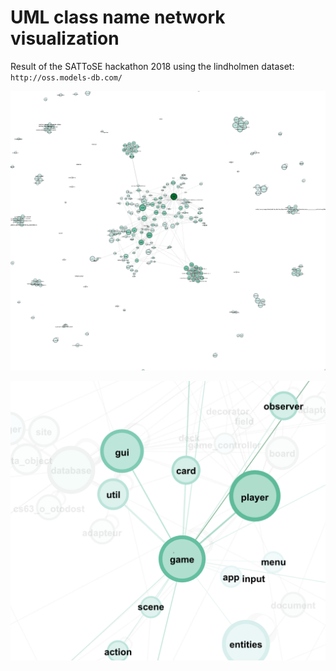 # UML class name network visualization 

Result of the SATToSE hackathon 2018 using the lindholmen dataset: `
http://oss.models-db.com/`

![Screenshot 1: Overview](docs/screen1.png)

![Screenshot 2: Detail game classes](docs/screen2.png)



